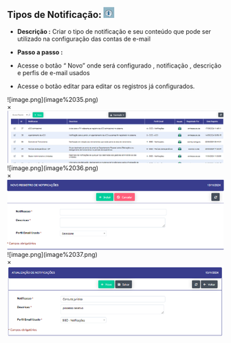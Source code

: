 ## Tipos de Notificação: ![image.png](image%2034.png)

- **Descrição :**  Criar o tipo de notificação e seu conteúdo que pode ser utilizado na configuração das contas de e-mail

- **Passo a passo :**

- Acesse o botão “ Novo”  onde será configurado , notificação , descrição e perfis de e-mail usados

- Acesse o botão editar para editar os registros já configurados.

<label for="modal-toggle-36">
![image.png](image%2035.png)
</label>
<input type="checkbox" id="modal-toggle-36" style="display:none;">
<div class="modal">
<label for="modal-toggle-36" class="close">&times;</label>
<img src="/seguranca/image%2035.png" alt="Imagem Ampliada">
</div>
        
<label for="modal-toggle-37">
![image.png](image%2036.png)
</label>
<input type="checkbox" id="modal-toggle-37" style="display:none;">
<div class="modal">
<label for="modal-toggle-37" class="close">&times;</label>
<img src="/seguranca/image%2036.png" alt="Imagem Ampliada">
</div>

<label for="modal-toggle-38">
![image.png](image%2037.png)
</label>
<input type="checkbox" id="modal-toggle-38" style="display:none;">
<div class="modal">
<label for="modal-toggle-38" class="close">&times;</label>
<img src="/seguranca/image%2037.png" alt="Imagem Ampliada">
</div>
